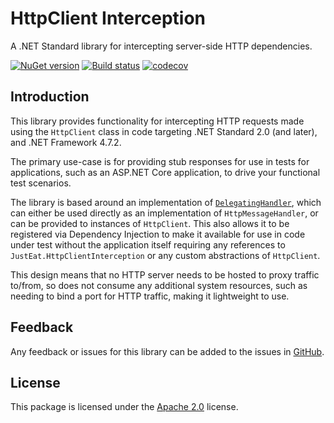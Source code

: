 # HttpClient Interception

A .NET Standard library for intercepting server-side HTTP dependencies.

[![NuGet version](https://buildstats.info/nuget/JustEat.HttpClientInterception?includePreReleases=false)](https://www.nuget.org/packages/JustEat.HttpClientInterception/)
[![Build status](https://github.com/justeattakeaway/httpclient-interception/workflows/build/badge.svg?branch=main&event=push)](https://github.com/justeattakeaway/httpclient-interception/actions?query=workflow%3Abuild+branch%3Amain+event%3Apush)
[![codecov](https://codecov.io/gh/justeattakeaway/httpclient-interception/branch/main/graph/badge.svg)](https://codecov.io/gh/justeattakeaway/httpclient-interception)

## Introduction

This library provides functionality for intercepting HTTP requests made using the `HttpClient` class in code targeting .NET Standard 2.0 (and later), and .NET Framework 4.7.2.

The primary use-case is for providing stub responses for use in tests for applications, such as an ASP.NET Core application, to drive your functional test scenarios.

The library is based around an implementation of [`DelegatingHandler`](https://docs.microsoft.com/dotnet/api/system.net.http.delegatinghandler "DelegatingHandler documentation"), which can either be used directly as an implementation of `HttpMessageHandler`, or can be provided to instances of `HttpClient`. This also allows it to be registered via Dependency Injection to make it available for use in code under test without the application itself requiring any references to `JustEat.HttpClientInterception` or any custom abstractions of `HttpClient`.

This design means that no HTTP server needs to be hosted to proxy traffic to/from, so does not consume any additional system resources, such as needing to bind a port for HTTP traffic, making it lightweight to use.

## Feedback

Any feedback or issues for this library can be added to the issues in [GitHub](https://github.com/justeattakeaway/httpclient-interception/issues "This package's issues on GitHub.com").

## License

This package is licensed under the [Apache 2.0](https://www.apache.org/licenses/LICENSE-2.0.html "The Apache 2.0 license") license.
